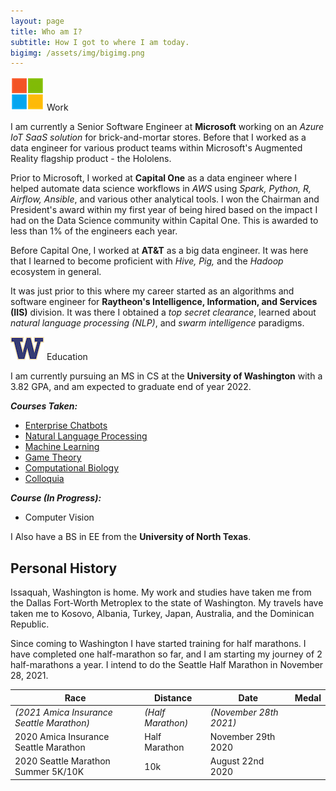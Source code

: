 ```yaml
---
layout: page
title: Who am I?
subtitle: How I got to where I am today.
bigimg: /assets/img/bigimg.png
---
```



![Work](assets/img/microsoft.png) Work

I am currently a Senior Software Engineer at **Microsoft** working on an *Azure IoT SaaS solution* for brick-and-mortar stores. Before that I worked as a data engineer for various product teams within Microsoft's Augmented Reality flagship product - the Hololens.

Prior to Microsoft, I worked at **Capital One** as a data engineer where I helped automate data science workflows in *AWS* using *Spark, Python, R, Airflow, Ansible*, and various other analytical tools. I won the Chairman and President's award within my first year of being hired based on the impact I had on the Data Science community within Capital One. This is awarded to less than 1% of the engineers each year.

Before Capital One, I worked at **AT&T** as a big data engineer. It was here that I learned to become proficient with *Hive, Pig,* and the *Hadoop* ecosystem in general. 

It was just prior to this where my career started as an algorithms and software engineer for **Raytheon's Intelligence, Information, and Services (IIS)** division. It was there I obtained a *top secret clearance*, learned about *natural language processing (NLP)*, and *swarm intelligence* paradigms.

![School](assets/img/university_of_washington.png) Education

I am currently pursuing an MS in CS at the **University of Washington** with a 3.82 GPA, and am expected to graduate end of year 2022.

***Courses Taken:***
- [Enterprise Chatbots](https://www.charlesdrotar.com/posts/uw/enterprisechatbots/Summary.html/)
- [Natural Language Processing](https://www.charlesdrotar.com/posts/uw/naturallanguageprocessing/Summary.html/)
- [Machine Learning](https://www.charlesdrotar.com/posts/uw/machinelearning/Summary.html/)
- [Game Theory](https://www.charlesdrotar.com/posts/uw/enterprisechatbots/Summary.html/)
- [Computational Biology](https://www.charlesdrotar.com/posts/uw/computationalbiology/Summary.html/)
- [Colloquia](https://www.charlesdrotar.com/posts/uw/colloquia/Summary.html/)

***Course (In Progress):***
- Computer Vision

I Also have a BS in EE from the **University of North Texas**.

## Personal History

Issaquah, Washington is home. 
My work and studies have taken me from the Dallas Fort-Worth Metroplex 
to the state of Washington. My travels have taken me to Kosovo, Albania, 
Turkey, Japan, Australia, and the Dominican Republic.

Since coming to Washington I have started training for half marathons. 
I have completed one half-marathon so far, and I am starting my journey of
2 half-marathons a year. 
I intend to do the Seattle Half Marathon in November 28, 2021.

[comment]: <> (TODO: Add pictures for each medal)

| Race      | Distance   | Date | Medal |
| ----------- | ----------- | ----------- |----------- |
| *(2021 Amica Insurance Seattle Marathon)*   | *(Half Marathon)*        | *(November 28th 2021)*       |        |
| 2020 Amica Insurance Seattle Marathon      | Half Marathon       | November 29th 2020       |        |
| 2020 Seattle Marathon Summer 5K/10K    | 10k        | August 22nd 2020       |        |


